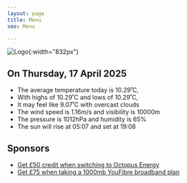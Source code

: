 ```yaml
---
layout: page
title: Menu
seo: Menu

---
```


![Logo](/images/logo.jpg){:width="832px"}

<!-- weather_marker starts -->
## On Thursday, 17 April 2025

- The average temperature today is 10.29˚C,
- With highs of 10.29˚C and lows of 10.29˚C,
- It may feel like 9.07˚C with overcast clouds
- The wind speed is 1.16m/s and visibility is 10000m
- The pressure is 1012hPa and humidity is 65%
- The sun will rise at 05:07 and set at 19:08

<!-- weather_marker ends -->

## Sponsors

- [Get £50 credit when switching to Octopus Energy](https://bit.ly/3oD1nnS)
- [Get £75 when taking a 1000mb YouFibre broadband plan](https://aklam.io/91zWhU?)



